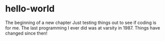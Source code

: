 # hello-world
The beginning of a new chapter
Just testing things out to see if coding is for me.  The last programming I ever did was at varsity in 1987.  Things have changed since then!
